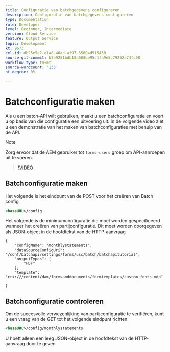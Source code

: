 ```yaml
---
title: Configuratie van batchgegevens configureren
description: Configuratie van batchgegevens configureren
type: Documentation
role: Developer
level: Beginner, Intermediate
version: Cloud Service
feature: Output Service
topic: Development
kt: 9673
exl-id: db25e5a2-e1a8-40ad-af97-35604d515450
source-git-commit: b3e9251bdb18a008be95c1fa9e5c79252a74fc98
workflow-type: tm+mt
source-wordcount: '135'
ht-degree: 0%

---
```


# Batchconfiguratie maken

Als u een batch-API wilt gebruiken, maakt u een batchconfiguratie en voert u op basis van die configuratie een uitvoering uit. In de volgende video ziet u een demonstratie van het maken van batchconfiguraties met behulp van de API.

>[!NOTE]
>Zorg ervoor dat de AEM gebruiker tot ```forms-users``` groep om API-aanroepen uit te voeren.


>[!VIDEO](https://video.tv.adobe.com/v/340241?quality=12&learn=on)

## Batchconfiguratie maken

Het volgende is het eindpunt van de POST voor het creëren van Batch config

```xml
<baseURL>/config
```

Het volgende is de minimumconfiguratie die moet worden gespecificeerd wanneer het creëren van partijconfiguratie. Dit moet worden doorgegeven als JSON-object in de hoofdtekst van de HTTP-aanvraag

```
{
	"configName": "monthlystatements",
	"dataSourceConfigUri": "/conf/batchapi/settings/forms/usc/batch/batchapitutorial",
	"outputTypes": [
		"PDF"
	],
	"template": "crx:///content/dam/formsanddocuments/formtemplates/custom_fonts.xdp"

}
```

## Batchconfiguratie controleren

Om de succesvolle verwezenlijking van partijconfiguratie te verifiëren, kunt u een vraag van de GET tot het volgende eindpunt richten


```xml
<baseURL>/config/monthlystatements
```

U hoeft alleen een leeg JSON-object in de hoofdtekst van de HTTP-aanvraag door te geven
